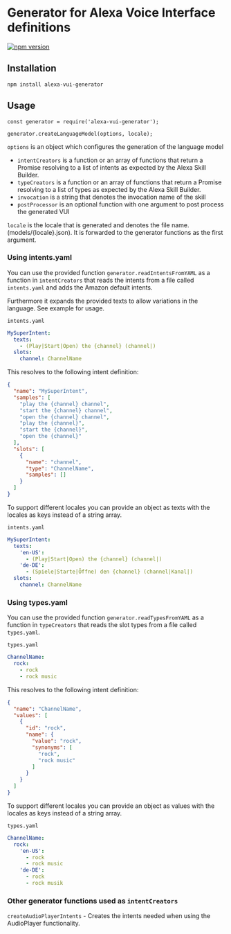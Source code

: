 # Generator for Alexa Voice Interface definitions

[![npm version](https://badge.fury.io/js/alexa-vui-generator.svg)](https://badge.fury.io/js/alexa-vui-generator)


## Installation

`npm install alexa-vui-generator`

## Usage

```
const generator = require('alexa-vui-generator');

generator.createLanguageModel(options, locale);
```

`options` is an object which configures the generation of the language model

* `intentCreators` is a function or an array of functions that return a Promise resolving to a list of intents as expected by the Alexa Skill Builder.
* `typeCreators` is a function or an array of functions that return a Promise resolving to a list of types as expected by the Alexa Skill Builder.
* `invocation` is a string that denotes the invocation name of the skill
* `postProcessor` is an optional function with one argument to post process the generated VUI 

`locale` is the locale that is generated and denotes the file name. (models/{locale}.json). It is forwarded to the generator functions as the first argument.

### Using intents.yaml

You can use the provided function `generator.readIntentsFromYAML` as a function in `intentCreators` that reads the intents from a file called `intents.yaml` and adds the Amazon default intents.

Furthermore it expands the provided texts to allow variations in the language. See example for usage.

`intents.yaml`
```yaml
MySuperIntent:
  texts:
    - (Play|Start|Open) the {channel} (channel|)
  slots:
    channel: ChannelName
```

This resolves to the following intent definition:

```json
{
  "name": "MySuperIntent",
  "samples": [
    "play the {channel} channel",
    "start the {channel} channel",
    "open the {channel} channel",
    "play the {channel}",
    "start the {channel}",
    "open the {channel}"
  ],
  "slots": [
    {
      "name": "channel",
      "type": "ChannelName",
      "samples": []
    }
  ]
}
```

To support different locales you can provide an object as texts with the locales as keys instead of a string array.

`intents.yaml`
```yaml
MySuperIntent:
  texts:
    'en-US':
      - (Play|Start|Open) the {channel} (channel|)
    'de-DE':
      - (Spiele|Starte|Öffne) den {channel} (channel|Kanal|)
  slots:
    channel: ChannelName
```


### Using types.yaml

You can use the provided function `generator.readTypesFromYAML` as a function in `typeCreators` that reads the slot types from a file called `types.yaml`.

`types.yaml`
```yaml
ChannelName:
  rock:
    - rock
    - rock music
```

This resolves to the following intent definition:

```json
{
  "name": "ChannelName",
  "values": [
    {
      "id": "rock",
      "name": {
        "value": "rock",
        "synonyms": [
          "rock",
          "rock music"
        ]
      }
    }
  ]
}
```

To support different locales you can provide an object as values with the locales as keys instead of a string array.

`types.yaml`
```yaml
ChannelName:
  rock:
    'en-US':
      - rock
      - rock music
    'de-DE':
      - rock
      - rock musik
```

### Other generator functions used as `intentCreators`

`createAudioPlayerIntents` - Creates the intents needed when using the AudioPlayer functionality.